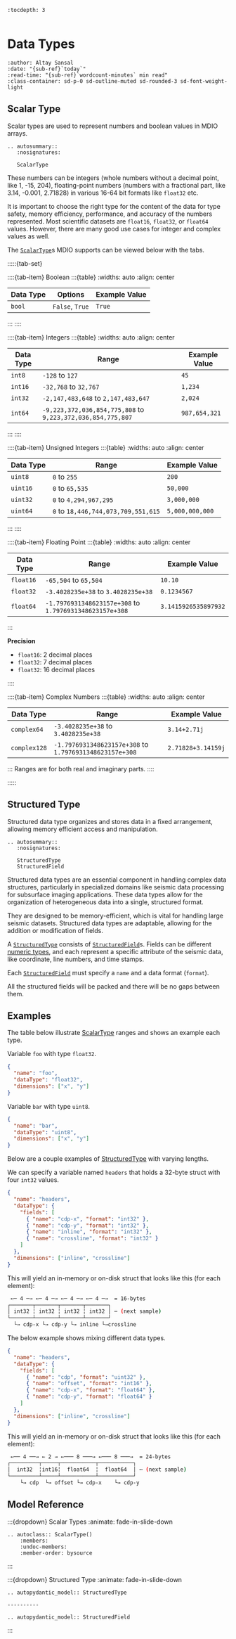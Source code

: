```{eval-rst}
:tocdepth: 3
```

```{currentModule} mdio.builder.schemas.dtype

```

# Data Types

```{article-info}
:author: Altay Sansal
:date: "{sub-ref}`today`"
:read-time: "{sub-ref}`wordcount-minutes` min read"
:class-container: sd-p-0 sd-outline-muted sd-rounded-3 sd-font-weight-light
```

## Scalar Type

Scalar types are used to represent numbers and boolean values in MDIO arrays.

```{eval-rst}
.. autosummary::
   :nosignatures:

   ScalarType
```

These numbers can be integers (whole numbers without a decimal
point, like 1, -15, 204), floating-point numbers (numbers with a fractional part,
like 3.14, -0.001, 2.71828) in various 16-64 bit formats like `float32` etc.

It is important to choose the right type for the content of the data for type safety,
memory efficiency, performance, and accuracy of the numbers represented. Most scientific
datasets are `float16`, `float32`, or `float64` values. However, there are many good
use cases for integer and complex values as well.

The [`ScalarType`](#ScalarType)s MDIO supports can be viewed below with the tabs.

:::::{tab-set}

::::{tab-item} Boolean
:::{table}
:widths: auto
:align: center

| Data Type | Options         | Example Value |
| --------- | --------------- | ------------- |
| `bool`    | `False`, `True` | `True`        |

:::
::::

::::{tab-item} Integers
:::{table}
:widths: auto
:align: center

| Data Type | Range                                                       | Example Value |
| --------- | ----------------------------------------------------------- | ------------- |
| `int8`    | `-128` to `127`                                             | `45`          |
| `int16`   | `-32,768` to `32,767`                                       | `1,234`       |
| `int32`   | `-2,147,483,648` to `2,147,483,647`                         | `2,024`       |
| `int64`   | `-9,223,372,036,854,775,808` to `9,223,372,036,854,775,807` | `987,654,321` |

:::
::::

::::{tab-item} Unsigned Integers
:::{table}
:widths: auto
:align: center

| Data Type | Range                               | Example Value   |
| --------- | ----------------------------------- | --------------- |
| `uint8`   | `0` to `255`                        | `200`           |
| `uint16`  | `0` to `65,535`                     | `50,000`        |
| `uint32`  | `0` to `4,294,967,295`              | `3,000,000`     |
| `uint64`  | `0` to `18,446,744,073,709,551,615` | `5,000,000,000` |

:::
::::

::::{tab-item} Floating Point
:::{table}
:widths: auto
:align: center

| Data Type | Range                                                   | Example Value        |
| --------- | ------------------------------------------------------- | -------------------- |
| `float16` | `-65,504` to `65,504`                                   | `10.10`              |
| `float32` | `-3.4028235e+38` to `3.4028235e+38`                     | `0.1234567`          |
| `float64` | `-1.7976931348623157e+308` to `1.7976931348623157e+308` | `3.1415926535897932` |

:::

**Precision**

- `float16`: 2 decimal places
- `float32`: 7 decimal places
- `float32`: 16 decimal places

::::

::::{tab-item} Complex Numbers
:::{table}
:widths: auto
:align: center

| Data Type    | Range                                                   | Example Value      |
| ------------ | ------------------------------------------------------- | ------------------ |
| `complex64`  | `-3.4028235e+38` to `3.4028235e+38`                     | `3.14+2.71j`       |
| `complex128` | `-1.7976931348623157e+308` to `1.7976931348623157e+308` | `2.71828+3.14159j` |

:::
Ranges are for both real and imaginary parts.
::::

:::::

## Structured Type

Structured data type organizes and stores data in a fixed arrangement, allowing memory
efficient access and manipulation.

```{eval-rst}
.. autosummary::
   :nosignatures:

   StructuredType
   StructuredField
```

Structured data types are an essential component in handling complex data structures,
particularly in specialized domains like seismic data processing for subsurface
imaging applications. These data types allow for the organization of heterogeneous
data into a single, structured format.

They are designed to be memory-efficient, which is vital for handling large seismic
datasets. Structured data types are adaptable, allowing for the addition or
modification of fields.

A [`StructuredType`](#StructuredType) consists of [`StructuredField`](#StructuredField)s.
Fields can be different [numeric types](#numeric-types), and each represent a specific
attribute of the seismic data, like coordinate, line numbers, and time stamps.

Each [`StructuredField`](#StructuredField) must specify a `name` and a data format
(`format`).

All the structured fields will be packed and there will be no gaps between them.

## Examples

The table below illustrate [ScalarType](#ScalarType) ranges and shows an example each
type.

Variable `foo` with type `float32`.

```json
{
  "name": "foo",
  "dataType": "float32",
  "dimensions": ["x", "y"]
}
```

Variable `bar` with type `uint8`.

```json
{
  "name": "bar",
  "dataType": "uint8",
  "dimensions": ["x", "y"]
}
```

Below are a couple examples of [StructuredType](#StructuredType) with varying lengths.

We can specify a variable named `headers` that holds a 32-byte struct with
four `int32` values.

```json
{
  "name": "headers",
  "dataType": {
    "fields": [
      { "name": "cdp-x", "format": "int32" },
      { "name": "cdp-y", "format": "int32" },
      { "name": "inline", "format": "int32" },
      { "name": "crossline", "format": "int32" }
    ]
  },
  "dimensions": ["inline", "crossline"]
}
```

This will yield an in-memory or on-disk struct that looks like this (for each element):

```bash
 ←─ 4 ─→ ←─ 4 ─→ ←─ 4 ─→ ←─ 4 ─→  = 16-bytes
┌───────┬───────┬───────┬───────┐
│ int32 ╎ int32 ╎ int32 ╎ int32 │ ⋯ (next sample)
└───────┴───────┴───────┴───────┘
  └→ cdp-x └→ cdp-y └→ inline └→crossline
```

The below example shows mixing different data types.

```json
{
  "name": "headers",
  "dataType": {
    "fields": [
      { "name": "cdp", "format": "uint32" },
      { "name": "offset", "format": "int16" },
      { "name": "cdp-x", "format": "float64" },
      { "name": "cdp-y", "format": "float64" }
    ]
  },
  "dimensions": ["inline", "crossline"]
}
```

This will yield an in-memory or on-disk struct that looks like this (for each element):

```bash
 ←── 4 ──→ ← 2 → ←─── 8 ───→ ←─── 8 ───→  = 24-bytes
┌─────────┬─────┬───────────┬───────────┐
│  int32  ╎int16╎  float64  ╎  float64  │ ⋯ (next sample)
└─────────┴─────┴───────────┴───────────┘
    └→ cdp  └→ offset └→ cdp-x    └→ cdp-y
```

## Model Reference

:::{dropdown} Scalar Types
:animate: fade-in-slide-down

```{eval-rst}
.. autoclass:: ScalarType()
    :members:
    :undoc-members:
    :member-order: bysource
```

:::

:::{dropdown} Structured Type
:animate: fade-in-slide-down

```{eval-rst}
.. autopydantic_model:: StructuredType

----------

.. autopydantic_model:: StructuredField
```

:::
